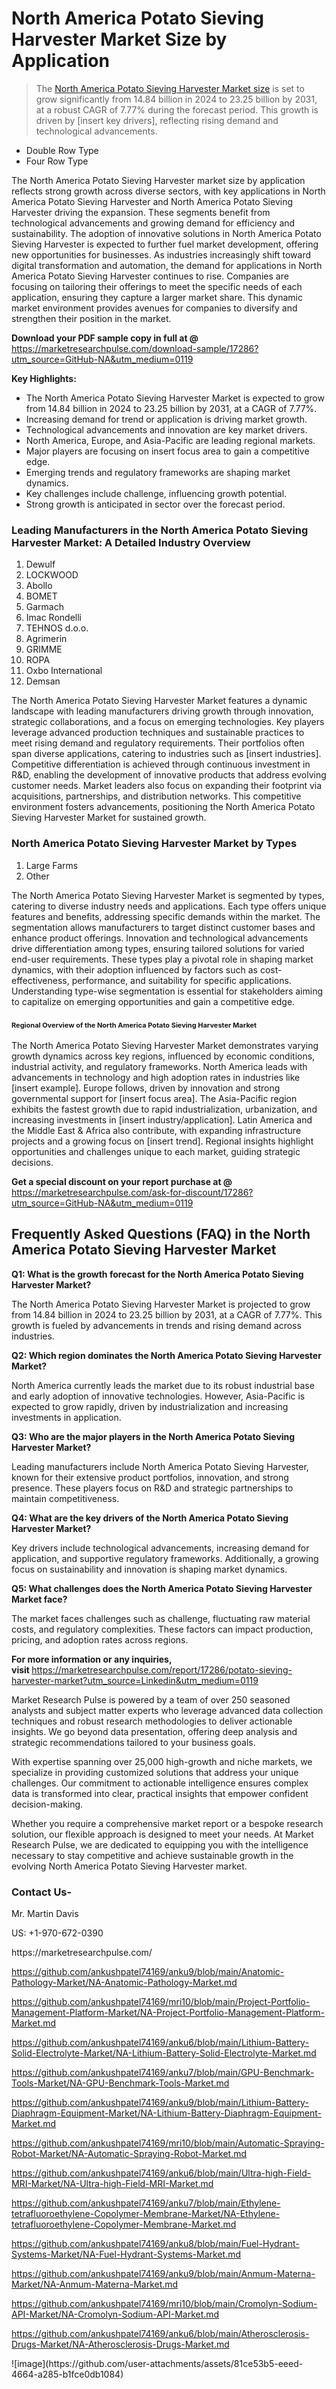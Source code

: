 <h1>North America Potato Sieving Harvester Market&nbsp;Size by Application</h1><blockquote><p>The <a href="https://marketresearchpulse.com/download-sample/17286?utm_source=GitHub-NA&amp;utm_medium=0119">North America Potato Sieving Harvester Market size</a> is set to grow significantly from 14.84 billion in 2024 to 23.25 billion by 2031, at a robust CAGR of 7.77% during the forecast period. This growth is driven by [insert key drivers], reflecting rising demand and technological advancements.</p></blockquote><ul><li>Double Row Type<li> Four Row Type</li></ul><p>The North America Potato Sieving Harvester market size by application reflects strong growth across diverse sectors, with key applications in North America Potato Sieving Harvester and North America Potato Sieving Harvester driving the expansion. These segments benefit from technological advancements and growing demand for efficiency and sustainability. The adoption of innovative solutions in North America Potato Sieving Harvester is expected to further fuel market development, offering new opportunities for businesses. As industries increasingly shift toward digital transformation and automation, the demand for applications in North America Potato Sieving Harvester continues to rise. Companies are focusing on tailoring their offerings to meet the specific needs of each application, ensuring they capture a larger market share. This dynamic market environment provides avenues for companies to diversify and strengthen their position in the market.</p><p><strong>Download your PDF sample copy in full at @ </strong><a href="https://marketresearchpulse.com/download-sample/17286?utm_source=GitHub-NA&amp;utm_medium=0119">https://marketresearchpulse.com/download-sample/17286?utm_source=GitHub-NA&amp;utm_medium=0119</a></p><p><strong>Key Highlights: </strong></p><ul><li>The North America Potato Sieving Harvester Market is expected to grow from 14.84 billion in 2024 to 23.25 billion by 2031, at a CAGR of 7.77%.</li><li>Increasing demand for trend or application is driving market growth.</li><li>Technological advancements and innovation are key market drivers.</li><li>North America, Europe, and Asia-Pacific are leading regional markets.</li><li>Major players are focusing on insert focus area to gain a competitive edge.</li><li>Emerging trends and regulatory frameworks are shaping market dynamics.</li><li>Key challenges include challenge, influencing growth potential.</li><li>Strong growth is anticipated in sector over the forecast period.</li></ul><h3>Leading Manufacturers in the North America Potato Sieving Harvester Market: A Detailed Industry Overview</h3><ol><li>Dewulf</li><li>LOCKWOOD</li><li>Abollo</li><li>BOMET</li><li>Garmach</li><li>Imac Rondelli</li><li>TEHNOS d.o.o.</li><li>Agrimerin</li><li>GRIMME</li><li>ROPA</li><li>Oxbo International</li><li>Demsan</li></ol><div class="flex max-w-full flex-col flex-grow"><div class="min-h-8 text-message flex w-full flex-col items-end gap-2 whitespace-normal break-words [.text-message+&amp;]:mt-5" dir="auto" data-message-author-role="assistant" data-message-id="fd8432e4-4910-450d-b182-61b7bfb0a01f" data-message-model-slug="gpt-4o"><div class="flex w-full flex-col gap-1 empty:hidden first:pt-[3px]"><div class="markdown prose w-full break-words dark:prose-invert light"><p>The North America Potato Sieving Harvester Market features a dynamic landscape with leading manufacturers driving growth through innovation, strategic collaborations, and a focus on emerging technologies. Key players leverage advanced production techniques and sustainable practices to meet rising demand and regulatory requirements. Their portfolios often span diverse applications, catering to industries such as [insert industries]. Competitive differentiation is achieved through continuous investment in R&amp;D, enabling the development of innovative products that address evolving customer needs. Market leaders also focus on expanding their footprint via acquisitions, partnerships, and distribution networks. This competitive environment fosters advancements, positioning the North America Potato Sieving Harvester Market for sustained growth.</p></div></div></div></div><h3>North America Potato Sieving Harvester Market by Types</h3><ol><li>Large Farms<li> Other</li></ol><div class="flex max-w-full flex-col flex-grow"><div class="min-h-8 text-message flex w-full flex-col items-end gap-2 whitespace-normal break-words [.text-message+&amp;]:mt-5" dir="auto" data-message-author-role="assistant" data-message-id="084470be-0bb7-4664-bddf-5156b4f41249" data-message-model-slug="gpt-4o-mini"><div class="flex w-full flex-col gap-1 empty:hidden first:pt-[3px]"><div class="markdown prose w-full break-words dark:prose-invert light"><p>The North America Potato Sieving Harvester Market is segmented by types, catering to diverse industry needs and applications. Each type offers unique features and benefits, addressing specific demands within the market. The segmentation allows manufacturers to target distinct customer bases and enhance product offerings. Innovation and technological advancements drive differentiation among types, ensuring tailored solutions for varied end-user requirements. These types play a pivotal role in shaping market dynamics, with their adoption influenced by factors such as cost-effectiveness, performance, and suitability for specific applications. Understanding type-wise segmentation is essential for stakeholders aiming to capitalize on emerging opportunities and gain a competitive edge.</p></div></div></div></div><h3><span style="font-size: 11px;">Regional Overview of the North America Potato Sieving Harvester Market</span></h3><div class="flex max-w-full flex-col flex-grow"><div class="min-h-8 text-message flex w-full flex-col items-end gap-2 whitespace-normal break-words [.text-message+&amp;]:mt-5" dir="auto" data-message-author-role="assistant" data-message-id="e9038762-ce64-4e30-91c9-9bd413514231" data-message-model-slug="gpt-4o-mini"><div class="flex w-full flex-col gap-1 empty:hidden first:pt-[3px]"><div class="markdown prose w-full break-words dark:prose-invert light"><p>The North America Potato Sieving Harvester Market demonstrates varying growth dynamics across key regions, influenced by economic conditions, industrial activity, and regulatory frameworks. North America leads with advancements in technology and high adoption rates in industries like [insert example]. Europe follows, driven by innovation and strong governmental support for [insert focus area]. The Asia-Pacific region exhibits the fastest growth due to rapid industrialization, urbanization, and increasing investments in [insert industry/application]. Latin America and the Middle East &amp; Africa also contribute, with expanding infrastructure projects and a growing focus on [insert trend]. Regional insights highlight opportunities and challenges unique to each market, guiding strategic decisions.</p></div></div></div></div><p><strong>Get a special discount on your report purchase at @ </strong><a href="https://marketresearchpulse.com/ask-for-discount/17286?utm_source=GitHub-NA&amp;utm_medium=0119">https://marketresearchpulse.com/ask-for-discount/17286?utm_source=GitHub-NA&amp;utm_medium=0119</a></p><h2>Frequently Asked Questions (FAQ) in the North America Potato Sieving Harvester Market</h2><p><strong>Q1: What is the growth forecast for the North America Potato Sieving Harvester Market?</strong></p><p>The North America Potato Sieving Harvester Market is projected to grow from 14.84 billion in 2024 to 23.25 billion by 2031, at a CAGR of 7.77%. This growth is fueled by advancements in trends and rising demand across industries.</p><p><strong>Q2: Which region dominates the North America Potato Sieving Harvester Market?</strong></p><p>North America currently leads the market due to its robust industrial base and early adoption of innovative technologies. However, Asia-Pacific is expected to grow rapidly, driven by industrialization and increasing investments in application.</p><p><strong>Q3: Who are the major players in the North America Potato Sieving Harvester Market?</strong></p><p>Leading manufacturers include North America Potato Sieving Harvester, known for their extensive product portfolios, innovation, and strong presence. These players focus on R&amp;D and strategic partnerships to maintain competitiveness.</p><p><strong>Q4: What are the key drivers of the North America Potato Sieving Harvester Market?</strong></p><p>Key drivers include technological advancements, increasing demand for application, and supportive regulatory frameworks. Additionally, a growing focus on sustainability and innovation is shaping market dynamics.</p><p><strong>Q5: What challenges does the North America Potato Sieving Harvester Market face?</strong></p><p>The market faces challenges such as challenge, fluctuating raw material costs, and regulatory complexities. These factors can impact production, pricing, and adoption rates across regions.</p><p><strong>For more information or any inquiries, visit&nbsp;</strong><a href="https://marketresearchpulse.com/report/17286/potato-sieving-harvester-market?utm_source=Linkedin&utm_medium=0119">https://marketresearchpulse.com/report/17286/potato-sieving-harvester-market?utm_source=Linkedin&utm_medium=0119</a></p><p>Market Research Pulse is powered by a team of over 250 seasoned analysts and subject matter experts who leverage advanced data collection techniques and robust research methodologies to deliver actionable insights. We go beyond data presentation, offering deep analysis and strategic recommendations tailored to your business goals.</p><p>With expertise spanning over 25,000 high-growth and niche markets, we specialize in providing customized solutions that address your unique challenges. Our commitment to actionable intelligence ensures complex data is transformed into clear, practical insights that empower confident decision-making.</p><p>Whether you require a comprehensive market report or a bespoke research solution, our flexible approach is designed to meet your needs. At Market Research Pulse, we are dedicated to equipping you with the intelligence necessary to stay competitive and achieve sustainable growth in the evolving North America Potato Sieving Harvester market.</p><h3><strong>Contact Us-</strong></h3><p>Mr. Martin Davis</p><p>US: +1-970-672-0390</p><p>https://marketresearchpulse.com/</p><p><a href="https://github.com/ankushpatel74169/anku9/blob/main/Anatomic-Pathology-Market/NA-Anatomic-Pathology-Market.md">https://github.com/ankushpatel74169/anku9/blob/main/Anatomic-Pathology-Market/NA-Anatomic-Pathology-Market.md</a></p><p><a href="https://github.com/ankushpatel74169/mri10/blob/main/Project-Portfolio-Management-Platform-Market/NA-Project-Portfolio-Management-Platform-Market.md">https://github.com/ankushpatel74169/mri10/blob/main/Project-Portfolio-Management-Platform-Market/NA-Project-Portfolio-Management-Platform-Market.md</a></p><p><a href="https://github.com/ankushpatel74169/anku6/blob/main/Lithium-Battery-Solid-Electrolyte-Market/NA-Lithium-Battery-Solid-Electrolyte-Market.md">https://github.com/ankushpatel74169/anku6/blob/main/Lithium-Battery-Solid-Electrolyte-Market/NA-Lithium-Battery-Solid-Electrolyte-Market.md</a></p><p><a href="https://github.com/ankushpatel74169/anku7/blob/main/GPU-Benchmark-Tools-Market/NA-GPU-Benchmark-Tools-Market.md">https://github.com/ankushpatel74169/anku7/blob/main/GPU-Benchmark-Tools-Market/NA-GPU-Benchmark-Tools-Market.md</a></p><p><a href="https://github.com/ankushpatel74169/anku9/blob/main/Lithium-Battery-Diaphragm-Equipment-Market/NA-Lithium-Battery-Diaphragm-Equipment-Market.md">https://github.com/ankushpatel74169/anku9/blob/main/Lithium-Battery-Diaphragm-Equipment-Market/NA-Lithium-Battery-Diaphragm-Equipment-Market.md</a></p><p><a href="https://github.com/ankushpatel74169/mri10/blob/main/Automatic-Spraying-Robot-Market/NA-Automatic-Spraying-Robot-Market.md">https://github.com/ankushpatel74169/mri10/blob/main/Automatic-Spraying-Robot-Market/NA-Automatic-Spraying-Robot-Market.md</a></p><p><a href="https://github.com/ankushpatel74169/anku6/blob/main/Ultra-high-Field-MRI-Market/NA-Ultra-high-Field-MRI-Market.md">https://github.com/ankushpatel74169/anku6/blob/main/Ultra-high-Field-MRI-Market/NA-Ultra-high-Field-MRI-Market.md</a></p><p><a href="https://github.com/ankushpatel74169/anku7/blob/main/Ethylene-tetrafluoroethylene-Copolymer-Membrane-Market/NA-Ethylene-tetrafluoroethylene-Copolymer-Membrane-Market.md">https://github.com/ankushpatel74169/anku7/blob/main/Ethylene-tetrafluoroethylene-Copolymer-Membrane-Market/NA-Ethylene-tetrafluoroethylene-Copolymer-Membrane-Market.md</a></p><p><a href="https://github.com/ankushpatel74169/anku8/blob/main/Fuel-Hydrant-Systems-Market/NA-Fuel-Hydrant-Systems-Market.md">https://github.com/ankushpatel74169/anku8/blob/main/Fuel-Hydrant-Systems-Market/NA-Fuel-Hydrant-Systems-Market.md</a></p><p><a href="https://github.com/ankushpatel74169/anku9/blob/main/Anmum-Materna-Market/NA-Anmum-Materna-Market.md">https://github.com/ankushpatel74169/anku9/blob/main/Anmum-Materna-Market/NA-Anmum-Materna-Market.md</a></p><p><a href="https://github.com/ankushpatel74169/mri10/blob/main/Cromolyn-Sodium-API-Market/NA-Cromolyn-Sodium-API-Market.md">https://github.com/ankushpatel74169/mri10/blob/main/Cromolyn-Sodium-API-Market/NA-Cromolyn-Sodium-API-Market.md</a></p><p><a href="https://github.com/ankushpatel74169/anku6/blob/main/Atherosclerosis-Drugs-Market/NA-Atherosclerosis-Drugs-Market.md">https://github.com/ankushpatel74169/anku6/blob/main/Atherosclerosis-Drugs-Market/NA-Atherosclerosis-Drugs-Market.md</a></p>
![image](https://github.com/user-attachments/assets/81ce53b5-eeed-4664-a285-b1fce0db1084)
